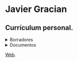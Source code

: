 # Javier Gracian 
 
 
## Currículum personal.


<details>
<summary>Borradores</summary>
<br>
 <li><a href="./Borradores/Login_Logout_Javier_Gracian.html">Login y Logout</a></li>
 <li><a href="./Borradores/Validacion_Formularios_Javier_Gracian.html">Validacion de formularios</a></li>
</details>

<details>
<summary>Documentos</summary>
 <br>
 <li><a href="../DOCS/RutinaBackupsWEB.pdf">Rutina Backups</a></li>
 <li><a href="#">Todavia por completar</a></li>
</details>


[Web].

[Web]: https://javi-gr.github.io/publico/ProyectoWeb/
